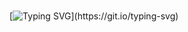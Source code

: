 #

[![Typing SVG](https://readme-typing-svg.herokuapp.com?font=Raleway&size=40&duration=3000&color=FFFFFF&background=71B7FF&center=true&vCenter=true&width=1000&height=200&lines=Hello%2C+I'm+Jing+Hui.;A+software+development+engineer.;Nice+to+meet+you~~)](https://git.io/typing-svg)

